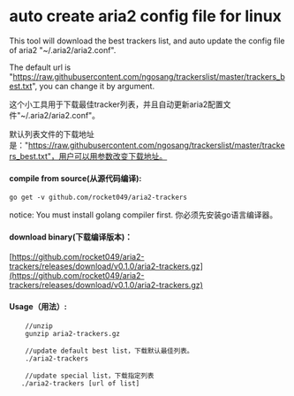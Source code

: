 # auto create aria2 config file for linux
This tool will download the best trackers list, and auto update the config file of aria2 "~/.aria2/aria2.conf".

The default url is "https://raw.githubusercontent.com/ngosang/trackerslist/master/trackers_best.txt", you can change it by argument.

这个小工具用于下载最佳tracker列表，并且自动更新aria2配置文件"~/.aria2/aria2.conf"。

默认列表文件的下载地址是："https://raw.githubusercontent.com/ngosang/trackerslist/master/trackers_best.txt"，用户可以用参数改变下载地址。

#### compile from source(从源代码编译):
    go get -v github.com/rocket049/aria2-trackers

notice: You must install golang compiler first. 你必须先安装go语言编译器。

#### download binary(下载编译版本)：
[https://github.com/rocket049/aria2-trackers/releases/download/v0.1.0/aria2-trackers.gz](https://github.com/rocket049/aria2-trackers/releases/download/v0.1.0/aria2-trackers.gz)

#### Usage（用法）:
```
    //unzip
    gunzip aria2-trackers.gz

    //update default best list，下载默认最佳列表。
    ./aria2-trackers

    //update special list，下载指定列表
   ./aria2-trackers [url of list]
```
